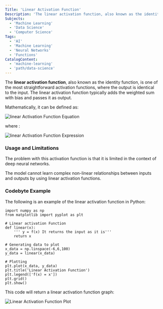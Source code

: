 ```yaml
---
Title: 'Linear Activation Function'
Description: 'The linear activation function, also known as the identity function, is where the activation is proportional to the input.'
Subjects:
  - 'Machine Learning'
  - 'Data Science'
  - 'Computer Science'
Tags:
  - 'AI'
  - 'Machine Learning'
  - 'Neural Networks'
  - 'Functions'
CatalogContent:
  - 'machine-learning'
  - 'path/data-science'
---
```


The **linear activation function**, also known as the identity function, is one of the most straightforward activation functions, where the output is identical to the input.
The linear activation function typically adds the weighted sum with bias and passes it as output.

Mathematically, it can be defined as:

![linear Activation Function Equation](https://raw.githubusercontent.com/Codecademy/docs/main/media/linear-equ.png)

where :

![linear Activation Function Expression](https://raw.githubusercontent.com/Codecademy/docs/main/media/linear-expression.png)

### Usage and Limitations

The problem with this activation function is that it is limited in the context of deep neural networks.

The model cannot learn complex non-linear relationships between inputs and outputs by using linear activation functions.

### Codebyte Example

The following is an example of the linear activation function in Python:

```codebyte/python
import numpy as np
from matplotlib import pyplot as plt

# Linear activation Function
def linear(x):
    ''' y = f(x) It returns the input as it is'''
    return x

# Generating data to plot
x_data = np.linspace(-6,6,100)
y_data = linear(x_data)

# Plotting
plt.plot(x_data, y_data)
plt.title('Linear Activation Function')
plt.legend(['f(x) = x'])
plt.grid()
plt.show()
```

This code will return a linear activation function graph:

![Linear Activation Function Plot](https://raw.githubusercontent.com/Codecademy/docs/main/media/linear-graph.png)
